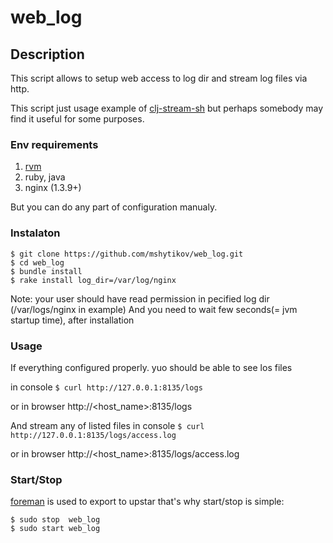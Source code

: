 web_log
=============
## Description ##

This script allows to setup web access to log dir and stream log files via http.

This script just usage example of [clj-stream-sh](https://github.com/mshytikov/clj-stream-sh)
but perhaps somebody may find it useful for some purposes.

### Env requirements ###

1. [rvm](https://rvm.io/)
2. ruby, java
3. nginx (1.3.9+)

But you can do any part of configuration manualy.
 

### Instalaton ###

```
$ git clone https://github.com/mshytikov/web_log.git
$ cd web_log
$ bundle install
$ rake install log_dir=/var/log/nginx

```

Note: your user should have read permission in pecified log dir (/var/logs/nginx in example)
And you need to wait few seconds(= jvm startup time),  after installation

### Usage ###

If everything configured properly. yuo should be able to see los files

in console ``` $ curl http://127.0.0.1:8135/logs ```

or in browser http://<host_name>:8135/logs


And stream any of listed files
in console ``` $ curl http://127.0.0.1:8135/logs/access.log ```

or in browser http://<host_name>:8135/logs/access.log

### Start/Stop ###

[foreman](https://github.com/ddollar/foreman) is used to export to upstar
that's why start/stop is simple:
```
$ sudo stop  web_log
$ sudo start web_log
```


